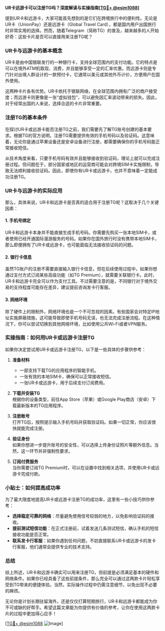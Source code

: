 **UR卡远游卡可以注册TG吗？深度解读与实操指南[[TG💪+ @esim1088](https://t.me/s/esim1088)]**

提到UR卡和远游卡，大家可能首先想到的是它们在跨境旅行中的便利性。无论是UR卡（UnionPay）还是远游卡（Global Travel Card），都是国内用户出国旅行时非常实用的选择。然而，随着Telegram（简称TG）的普及，越来越多的人开始好奇：这些卡片是否可以直接用来注册TG呢？

### UR卡与远游卡的基本概念

UR卡是由中国银联发行的一种银行卡，支持全球范围内的支付功能。它的特点是可以在境外ATM机取现、消费，并且能够享受一定的汇率优惠。而远游卡则是专门针对出境人群设计的一款预付卡，它通常以美元或其他外币计价，方便用户在国外使用。

这两种卡片各有优势。UR卡依托于银联网络，在全球范围内拥有广泛的商户接受度；而远游卡则更像是一张“虚拟钱包”，可以避免因汇率波动带来的损失。因此，对于经常出国的人来说，选择合适的卡片非常重要。

### 注册TG的基本条件

在探讨UR卡或远游卡能否注册TG之前，我们需要先了解TG账号创建的基本要求。根据TG的官方说明，注册TG需要提供有效的手机号码以及验证码。这意味着，无论你是通过苹果设备还是安卓设备进行注册，都需要确保你的手机号码能正常接收短信。

从技术角度来看，只要手机号码有效并且能够接收到验证码，理论上就可以完成注册过程。但问题在于，部分国家或地区的运营商可能会对跨境SIM卡实施限制，导致无法顺利接收验证码。因此，即使你有UR卡或远游卡，也并不意味着一定能成功注册TG。

### UR卡与远游卡的实际应用

那么，具体来说，UR卡和远游卡是否真的适合用于注册TG呢？这取决于几个关键因素：

#### 1. 手机号绑定
UR卡和远游卡本身并不能直接生成手机号码。你需要先购买一张本地SIM卡，或者使用已经开通国际漫游服务的号码。如果你在国外旅行时没有携带本地SIM卡，那么即便拥有了UR卡或远游卡，也可能面临无法接收验证码的问题。

#### 2. 银行卡信息
虽然TG账户的注册不需要直接输入银行卡信息，但在后续使用过程中，如果你想通过支付方式订阅某些高级功能（如TG Premium），就需要关联银行卡。此时，UR卡和远游卡完全可以作为支付工具。不过需要注意的是，不同银行对于境外交易的支持程度可能存在差异，建议提前咨询发卡行客服。

#### 3. 网络环境
除了硬件上的限制外，网络环境也是一个不可忽视的因素。有些国家会对特定IP地址实施屏蔽措施，这可能导致即使手机号码无误，也无法完成注册流程。在这种情况下，你可以尝试切换到其他网络环境，比如使用公共Wi-Fi或者VPN服务。

### 实操指南：如何用UR卡或远游卡注册TG

如果你决定尝试用UR卡或远游卡注册TG，以下是一些具体的步骤供参考：

1. **准备材料**  
   - 一部支持下载TG的应用程序的智能手机。
   - 一张有效的本地SIM卡，确保可以正常接收短信。
   - 一张UR卡或远游卡，用于后续支付订阅费用。

2. **下载并安装TG**  
   根据你的设备类型，前往App Store（苹果）或Google Play商店（安卓）下载最新版本的TG应用程序。

3. **注册账号**  
   打开TG后，按照提示输入手机号码并获取验证码。如果一切正常，你应该很快就能完成注册。

4. **验证身份**  
   如果你想进一步提升账号的安全性，可以选择上传身份证照片等额外信息。当然，这一环节并非强制性要求。

5. **订阅付费服务**  
   当你需要订阅TG Premium时，可以在设置中找到相关选项，并使用UR卡或远游卡完成付款。

### 小贴士：如何提高成功率

为了最大限度地提高UR卡或远游卡注册TG的成功率，这里有一些小技巧供你参考：

- **选择稳定可靠的网络**：尽量避免使用信号较弱的地方，以免影响验证码的接收。
- **提前测试短信功能**：在正式注册前，试着发送几条测试短信，确认手机的短信接收功能是否正常。
- **联系发卡行客服**：如果你遇到任何问题，不妨直接联系UR卡或远游卡的发卡行客服，他们通常会提供专业的技术支持。

### 总结

综上所述，UR卡和远游卡确实可以用来注册TG，但前提是必须满足基本的硬件和网络条件。如果你已经具备了这些前提条件，那么完全可以通过这两款卡片轻松享受到TG带来的便捷体验。当然，实际操作过程中仍需注意细节，以免出现不必要的麻烦。

无论你是计划长期驻留海外，还是仅仅打算短期旅行，UR卡和远游卡都能成为你不可或缺的好帮手。希望这篇文章能为你提供有价值的参考，让你在使用这两款卡片的过程中更加得心应手！

[[TG💪+ @esim1088](https://t.me/s/esim1088) ![Image](https://i.postimg.cc/4NQfJmqS/Snipaste-2025-05-13-00-14-12.png)]